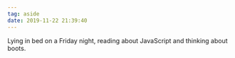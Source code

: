 ```yaml
---
tag: aside
date: 2019-11-22 21:39:40
---
```

Lying in bed on a Friday night, reading about JavaScript and thinking about boots. 